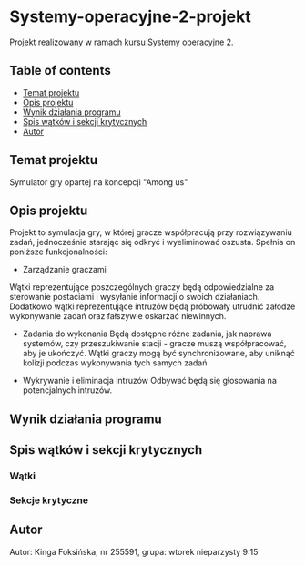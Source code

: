 # Systemy-operacyjne-2-projekt
Projekt realizowany w ramach kursu Systemy operacyjne 2.

## Table of contents
* [Temat projektu](#temat-projektu)
* [Opis projektu](#opis-projektu)
* [Wynik działania programu](#wynik-działania-programu)
* [Spis wątków i sekcji krytycznych](#spis-wątków-i-sekcji-krytycznych)
* [Autor](#autor)

## Temat projektu
Symulator gry opartej na koncepcji "Among us"

## Opis projektu
Projekt to symulacja gry, w której gracze współpracują przy rozwiązywaniu zadań, jednocześnie starając się odkryć i wyeliminować oszusta. Spełnia on poniższe funkcjonalności:
* Zarządzanie graczami
  
Wątki reprezentujące poszczególnych graczy będą odpowiedzialne za sterowanie postaciami i wysyłanie informacji o swoich działaniach. Dodatkowo wątki reprezentujące intruzów będą próbowały utrudnić załodze wykonywanie zadań oraz fałszywie oskarżać niewinnych.

* Zadania do wykonania
Będą dostępne różne zadania, jak naprawa systemów, czy przeszukiwanie stacji - gracze muszą współpracować, aby je ukończyć. Wątki graczy mogą być synchronizowane, aby uniknąć kolizji podczas wykonywania tych samych zadań.

* Wykrywanie i eliminacja intruzów
Odbywać będą się głosowania na potencjalnych intruzów. 

## Wynik działania programu

## Spis wątków i sekcji krytycznych
### Wątki
### Sekcje krytyczne

## Autor
Autor: Kinga Foksińska, nr 255591, grupa: wtorek nieparzysty 9:15
